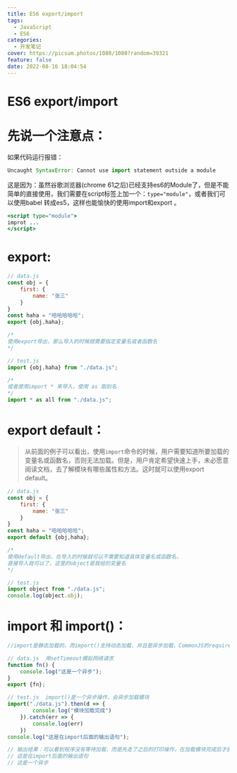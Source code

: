 ```yaml
---
title: ES6 export/import
tags:
  - JavaScript
  - ES6
categories:
  - 开发笔记
cover: https://picsum.photos/1080/1080?random=39321
feature: false
date: 2022-08-16 18:04:54
---
```

# ES6 export/import

# 先说一个注意点：

如果代码运行报错：

```jsx
Uncaught SyntaxError: Cannot use import statement outside a module
```

这是因为：虽然谷歌浏览器(chrome 61之后)已经支持es6的Module了，但是不能简单的直接使用，我们需要在script标签上加一个：`type="module"`，或者我们可以使用babel 转成es5，这样也能愉快的使用import和export 。

```jsx
<script type="module">
improt ...
</script>
```

# export:

```jsx
// data.js
const obj = {
    first: {
        name: "张三"
    }
}
const haha = "哈哈哈哈哈";
export {obj,haha};

/*
使用export导出，那么导入的时候就需要指定变量名或者函数名
*/

// test.js
import {obj,haha} from "./data.js";

/*
或者使用import * 来导入，使用 as 取别名
*/
import * as all from "./data.js";
```

# export default：

> 从前面的例子可以看出，使用`import`命令的时候，用户需要知道所要加载的变量名或函数名，否则无法加载。但是，用户肯定希望快速上手，未必愿意阅读文档，去了解模块有哪些属性和方法。这时就可以使用export default。
> 

```jsx
// data.js
const obj = {
    first: {
        name: "张三"
    }
}
const haha = "哈哈哈哈哈";
export default {obj,haha};

/*
使用default导出，在导入的时候就可以不需要知道具体变量名或函数名，
直接导入就可以了，这里的object是我给的变量名
*/

// test.js
import object from "./data.js";
console.log(object.obj);
```

# import 和 import()：

```jsx
//import是静态加载的，而import()支持动态加载，并且是异步加载，CommonJS的require方法是同步加载

// data.js  用setTimeout模拟网络请求
function fn() {
    console.log("这是一个异步");
}
export {fn};

// test.js  import()是一个异步操作，会异步加载模块
import("./data.js").then(d => {
        console.log("模块加载完成")
    }).catch(err => {
        console.log(err)
    })
console.log("这是在import后面的输出语句");

// 输出结果：可以看到程序没有等待加载，而是先走了之后的打印操作，在加载模块完成后才执行了上面的打印操作
// 这是在import后面的输出语句
// 这是一个异步
```